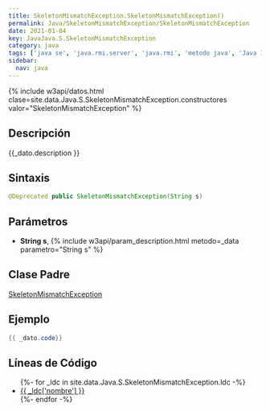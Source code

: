 ```yaml
---
title: SkeletonMismatchException.SkeletonMismatchException()
permalink: Java/SkeletonMismatchException/SkeletonMismatchException
date: 2021-01-04
key: JavaJava.S.SkeletonMismatchException
category: java
tags: ['java se', 'java.rmi.server', 'java.rmi', 'metodo java', 'Java 1.1']
sidebar: 
  nav: java
---
```


{% include w3api/datos.html clase=site.data.Java.S.SkeletonMismatchException.constructores valor="SkeletonMismatchException" %}

## Descripción
{{_dato.description }}

## Sintaxis
~~~java
@Deprecated public SkeletonMismatchException(String s)
~~~

## Parámetros
* **String s**,  {% include w3api/param_description.html metodo=_data parametro="String s" %}

## Clase Padre
[SkeletonMismatchException](/Java/SkeletonMismatchException/)

## Ejemplo
~~~java
{{ _dato.code}}
~~~

## Líneas de Código
<ul>
{%- for _ldc in site.data.Java.S.SkeletonMismatchException.ldc -%}
   <li>
       <a href="{{_ldc['url'] }}">{{ _ldc['nombre'] }}</a>
   </li>
{%- endfor -%}
</ul>
